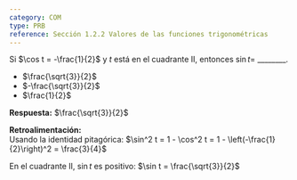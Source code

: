 ```yaml
---
category: COM
type: PRB
reference: Sección 1.2.2 Valores de las funciones trigonométricas  
---
```


Si $\cos t = -\frac{1}{2}$ y $t$ está en el cuadrante II, entonces $\sin t =$ \_\_\_\_\_\_\_\_.  

- $\frac{\sqrt{3}}{2}$  
- $-\frac{\sqrt{3}}{2}$  
- $\frac{1}{2}$  

**Respuesta:**
$\frac{\sqrt{3}}{2}$  

**Retroalimentación:**  
Usando la identidad pitagórica: $\sin^2 t = 1 - \cos^2 t = 1 - \left(-\frac{1}{2}\right)^2 = \frac{3}{4}$

En el cuadrante II, $\sin t$ es positivo:  $\sin t = \frac{\sqrt{3}}{2}$
